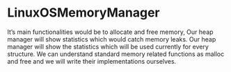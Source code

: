 # LinuxOSMemoryManager
It’s main functionalities would be to allocate and free memory, Our heap manager will show statistics which would catch memory leaks.  Our heap manager will show the statistics which will be used currently for every structure. We can understand standard memory related functions as malloc and free and we will write their implementations ourselves. 
